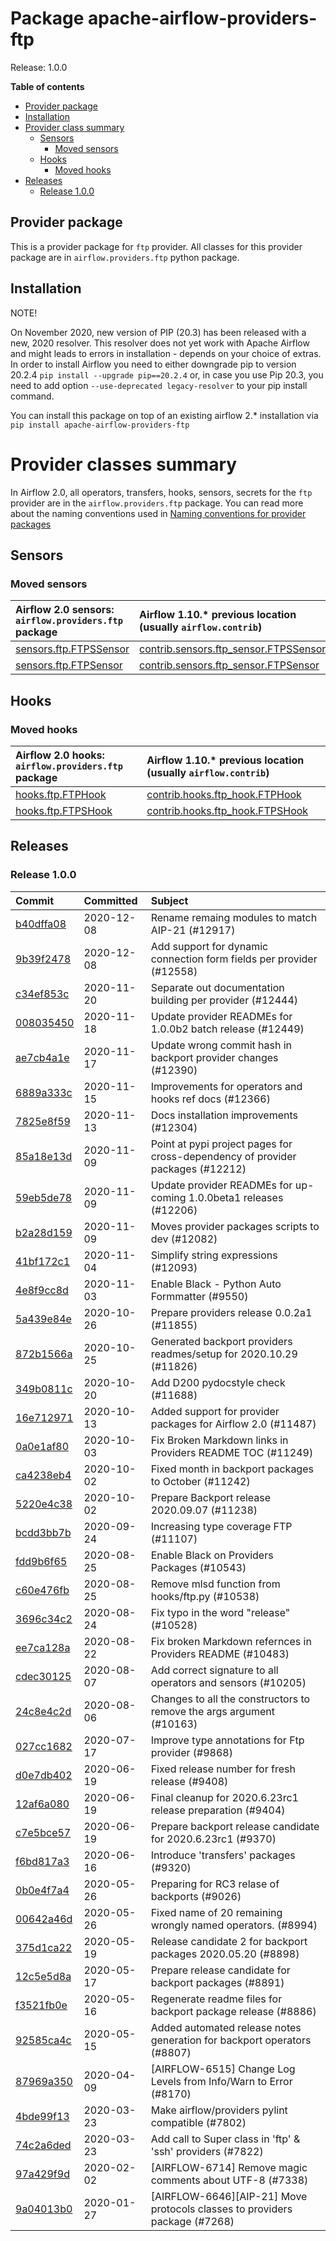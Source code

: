 <!--
 Licensed to the Apache Software Foundation (ASF) under one
 or more contributor license agreements.  See the NOTICE file
 distributed with this work for additional information
 regarding copyright ownership.  The ASF licenses this file
 to you under the Apache License, Version 2.0 (the
 "License"); you may not use this file except in compliance
 with the License.  You may obtain a copy of the License at

   http://www.apache.org/licenses/LICENSE-2.0

 Unless required by applicable law or agreed to in writing,
 software distributed under the License is distributed on an
 "AS IS" BASIS, WITHOUT WARRANTIES OR CONDITIONS OF ANY
 KIND, either express or implied.  See the License for the
 specific language governing permissions and limitations
 under the License.
 -->


# Package apache-airflow-providers-ftp

Release: 1.0.0

**Table of contents**

- [Provider package](#provider-package)
- [Installation](#installation)
- [Provider class summary](#provider-classes-summary)
    - [Sensors](#sensors)
        - [Moved sensors](#moved-sensors)
    - [Hooks](#hooks)
        - [Moved hooks](#moved-hooks)
- [Releases](#releases)
    - [Release 1.0.0](#release-100)

## Provider package

This is a provider package for `ftp` provider. All classes for this provider package
are in `airflow.providers.ftp` python package.



## Installation

NOTE!

On November 2020, new version of PIP (20.3) has been released with a new, 2020 resolver. This resolver
does not yet work with Apache Airflow and might leads to errors in installation - depends on your choice
of extras. In order to install Airflow you need to either downgrade pip to version 20.2.4
`pip install --upgrade pip==20.2.4` or, in case you use Pip 20.3, you need to add option
`--use-deprecated legacy-resolver` to your pip install command.

You can install this package on top of an existing airflow 2.* installation via
`pip install apache-airflow-providers-ftp`

# Provider classes summary

In Airflow 2.0, all operators, transfers, hooks, sensors, secrets for the `ftp` provider
are in the `airflow.providers.ftp` package. You can read more about the naming conventions used
in [Naming conventions for provider packages](https://github.com/apache/airflow/blob/master/CONTRIBUTING.rst#naming-conventions-for-provider-packages)


## Sensors



### Moved sensors

| Airflow 2.0 sensors: `airflow.providers.ftp` package                                                         | Airflow 1.10.* previous location (usually `airflow.contrib`)                                                                       |
|:-------------------------------------------------------------------------------------------------------------|:-----------------------------------------------------------------------------------------------------------------------------------|
| [sensors.ftp.FTPSSensor](https://github.com/apache/airflow/blob/master/airflow/providers/ftp/sensors/ftp.py) | [contrib.sensors.ftp_sensor.FTPSSensor](https://github.com/apache/airflow/blob/v1-10-stable/airflow/contrib/sensors/ftp_sensor.py) |
| [sensors.ftp.FTPSensor](https://github.com/apache/airflow/blob/master/airflow/providers/ftp/sensors/ftp.py)  | [contrib.sensors.ftp_sensor.FTPSensor](https://github.com/apache/airflow/blob/v1-10-stable/airflow/contrib/sensors/ftp_sensor.py)  |


## Hooks



### Moved hooks

| Airflow 2.0 hooks: `airflow.providers.ftp` package                                                     | Airflow 1.10.* previous location (usually `airflow.contrib`)                                                             |
|:-------------------------------------------------------------------------------------------------------|:-------------------------------------------------------------------------------------------------------------------------|
| [hooks.ftp.FTPHook](https://github.com/apache/airflow/blob/master/airflow/providers/ftp/hooks/ftp.py)  | [contrib.hooks.ftp_hook.FTPHook](https://github.com/apache/airflow/blob/v1-10-stable/airflow/contrib/hooks/ftp_hook.py)  |
| [hooks.ftp.FTPSHook](https://github.com/apache/airflow/blob/master/airflow/providers/ftp/hooks/ftp.py) | [contrib.hooks.ftp_hook.FTPSHook](https://github.com/apache/airflow/blob/v1-10-stable/airflow/contrib/hooks/ftp_hook.py) |



## Releases

### Release 1.0.0

| Commit                                                                                         | Committed   | Subject                                                                        |
|:-----------------------------------------------------------------------------------------------|:------------|:-------------------------------------------------------------------------------|
| [b40dffa08](https://github.com/apache/airflow/commit/b40dffa08547b610162f8cacfa75847f3c4ca364) | 2020-12-08  | Rename remaing modules to match AIP-21 (#12917)                                |
| [9b39f2478](https://github.com/apache/airflow/commit/9b39f24780e85f859236672e9060b2fbeee81b36) | 2020-12-08  | Add support for dynamic connection form fields per provider (#12558)           |
| [c34ef853c](https://github.com/apache/airflow/commit/c34ef853c890e08f5468183c03dc8f3f3ce84af2) | 2020-11-20  | Separate out documentation building per provider  (#12444)                     |
| [008035450](https://github.com/apache/airflow/commit/00803545023b096b8db4fbd6eb473843096d7ce4) | 2020-11-18  | Update provider READMEs for 1.0.0b2 batch release (#12449)                     |
| [ae7cb4a1e](https://github.com/apache/airflow/commit/ae7cb4a1e2a96351f1976cf5832615e24863e05d) | 2020-11-17  | Update wrong commit hash in backport provider changes (#12390)                 |
| [6889a333c](https://github.com/apache/airflow/commit/6889a333cff001727eb0a66e375544a28c9a5f03) | 2020-11-15  | Improvements for operators and hooks ref docs (#12366)                         |
| [7825e8f59](https://github.com/apache/airflow/commit/7825e8f59034645ab3247229be83a3aa90baece1) | 2020-11-13  | Docs installation improvements (#12304)                                        |
| [85a18e13d](https://github.com/apache/airflow/commit/85a18e13d9dec84275283ff69e34704b60d54a75) | 2020-11-09  | Point at pypi project pages for cross-dependency of provider packages (#12212) |
| [59eb5de78](https://github.com/apache/airflow/commit/59eb5de78c70ee9c7ae6e4cba5c7a2babb8103ca) | 2020-11-09  | Update provider READMEs for up-coming 1.0.0beta1 releases (#12206)             |
| [b2a28d159](https://github.com/apache/airflow/commit/b2a28d1590410630d66966aa1f2b2a049a8c3b32) | 2020-11-09  | Moves provider packages scripts to dev (#12082)                                |
| [41bf172c1](https://github.com/apache/airflow/commit/41bf172c1dc75099f4f9d8b3f3350b4b1f523ef9) | 2020-11-04  | Simplify string expressions (#12093)                                           |
| [4e8f9cc8d](https://github.com/apache/airflow/commit/4e8f9cc8d02b29c325b8a5a76b4837671bdf5f68) | 2020-11-03  | Enable Black - Python Auto Formmatter (#9550)                                  |
| [5a439e84e](https://github.com/apache/airflow/commit/5a439e84eb6c0544dc6c3d6a9f4ceeb2172cd5d0) | 2020-10-26  | Prepare providers release 0.0.2a1 (#11855)                                     |
| [872b1566a](https://github.com/apache/airflow/commit/872b1566a11cb73297e657ff325161721b296574) | 2020-10-25  | Generated backport providers readmes/setup for 2020.10.29 (#11826)             |
| [349b0811c](https://github.com/apache/airflow/commit/349b0811c3022605426ba57d30936240a7c2848a) | 2020-10-20  | Add D200 pydocstyle check (#11688)                                             |
| [16e712971](https://github.com/apache/airflow/commit/16e7129719f1c0940aef2a93bed81368e997a746) | 2020-10-13  | Added support for provider packages for Airflow 2.0 (#11487)                   |
| [0a0e1af80](https://github.com/apache/airflow/commit/0a0e1af80038ef89974c3c8444461fe867945daa) | 2020-10-03  | Fix Broken Markdown links in Providers README TOC (#11249)                     |
| [ca4238eb4](https://github.com/apache/airflow/commit/ca4238eb4d9a2aef70eb641343f59ee706d27d13) | 2020-10-02  | Fixed month in backport packages to October (#11242)                           |
| [5220e4c38](https://github.com/apache/airflow/commit/5220e4c3848a2d2c81c266ef939709df9ce581c5) | 2020-10-02  | Prepare Backport release 2020.09.07 (#11238)                                   |
| [bcdd3bb7b](https://github.com/apache/airflow/commit/bcdd3bb7bb0e73ec957fa4077b025eb5c1fef90d) | 2020-09-24  | Increasing type coverage FTP (#11107)                                          |
| [fdd9b6f65](https://github.com/apache/airflow/commit/fdd9b6f65b608c516b8a062b058972d9a45ec9e3) | 2020-08-25  | Enable Black on Providers Packages (#10543)                                    |
| [c60e476fb](https://github.com/apache/airflow/commit/c60e476fb24d4fa2eb192f8fce51edea4166f1d0) | 2020-08-25  | Remove mlsd function from hooks/ftp.py (#10538)                                |
| [3696c34c2](https://github.com/apache/airflow/commit/3696c34c28c6bc7b442deab999d9ecba24ed0e34) | 2020-08-24  | Fix typo in the word &#34;release&#34; (#10528)                                        |
| [ee7ca128a](https://github.com/apache/airflow/commit/ee7ca128a17937313566f2badb6cc569c614db94) | 2020-08-22  | Fix broken Markdown refernces in Providers README (#10483)                     |
| [cdec30125](https://github.com/apache/airflow/commit/cdec3012542b45d23a05f62d69110944ba542e2a) | 2020-08-07  | Add correct signature to all operators and sensors (#10205)                    |
| [24c8e4c2d](https://github.com/apache/airflow/commit/24c8e4c2d6e359ecc2c7d6275dccc68de4a82832) | 2020-08-06  | Changes to all the constructors to remove the args argument (#10163)           |
| [027cc1682](https://github.com/apache/airflow/commit/027cc1682c3b068dfeee143ca538b5e8dadfcd17) | 2020-07-17  | Improve type annotations for Ftp provider (#9868)                              |
| [d0e7db402](https://github.com/apache/airflow/commit/d0e7db4024806af35e3c9a2cae460fdeedd4d2ec) | 2020-06-19  | Fixed release number for fresh release (#9408)                                 |
| [12af6a080](https://github.com/apache/airflow/commit/12af6a08009b8776e00d8a0aab92363eb8c4e8b1) | 2020-06-19  | Final cleanup for 2020.6.23rc1 release preparation (#9404)                     |
| [c7e5bce57](https://github.com/apache/airflow/commit/c7e5bce57fe7f51cefce4f8a41ce408ac5675d13) | 2020-06-19  | Prepare backport release candidate for 2020.6.23rc1 (#9370)                    |
| [f6bd817a3](https://github.com/apache/airflow/commit/f6bd817a3aac0a16430fc2e3d59c1f17a69a15ac) | 2020-06-16  | Introduce &#39;transfers&#39; packages (#9320)                                         |
| [0b0e4f7a4](https://github.com/apache/airflow/commit/0b0e4f7a4cceff3efe15161fb40b984782760a34) | 2020-05-26  | Preparing for RC3 relase of backports (#9026)                                  |
| [00642a46d](https://github.com/apache/airflow/commit/00642a46d019870c4decb3d0e47c01d6a25cb88c) | 2020-05-26  | Fixed name of 20 remaining wrongly named operators. (#8994)                    |
| [375d1ca22](https://github.com/apache/airflow/commit/375d1ca229464617780623c61c6e8a1bf570c87f) | 2020-05-19  | Release candidate 2 for backport packages 2020.05.20 (#8898)                   |
| [12c5e5d8a](https://github.com/apache/airflow/commit/12c5e5d8ae25fa633efe63ccf4db389e2b796d79) | 2020-05-17  | Prepare release candidate for backport packages (#8891)                        |
| [f3521fb0e](https://github.com/apache/airflow/commit/f3521fb0e36733d8bd356123e56a453fd37a6dca) | 2020-05-16  | Regenerate readme files for backport package release (#8886)                   |
| [92585ca4c](https://github.com/apache/airflow/commit/92585ca4cb375ac879f4ab331b3a063106eb7b92) | 2020-05-15  | Added automated release notes generation for backport operators (#8807)        |
| [87969a350](https://github.com/apache/airflow/commit/87969a350ddd41e9e77776af6d780b31e363eaca) | 2020-04-09  | [AIRFLOW-6515] Change Log Levels from Info/Warn to Error (#8170)               |
| [4bde99f13](https://github.com/apache/airflow/commit/4bde99f1323d72f6c84c1548079d5e98fc0a2a9a) | 2020-03-23  | Make airflow/providers pylint compatible (#7802)                               |
| [74c2a6ded](https://github.com/apache/airflow/commit/74c2a6ded4d615de8e1b1c04a25146344138e920) | 2020-03-23  | Add call to Super class in &#39;ftp&#39; &amp; &#39;ssh&#39; providers (#7822)                     |
| [97a429f9d](https://github.com/apache/airflow/commit/97a429f9d0cf740c5698060ad55f11e93cb57b55) | 2020-02-02  | [AIRFLOW-6714] Remove magic comments about UTF-8 (#7338)                       |
| [9a04013b0](https://github.com/apache/airflow/commit/9a04013b0e40b0d744ff4ac9f008491806d60df2) | 2020-01-27  | [AIRFLOW-6646][AIP-21] Move protocols classes to providers package (#7268)     |
